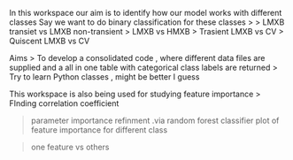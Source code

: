 In this workspace our aim is to identify how our model works with different classes
Say we want to do binary classification for these classes >
    > LMXB transiet vs LMXB non-transient
    > LMXB vs HMXB
    > Trasient LMXB vs CV
    > Quiscent LMXB vs CV

Aims
    > To develop a consolidated code , where different data files are supplied and a all in one table with categorical class labels are returned
    > Try to learn Python classes , might be better I guess

This workspace is also being used for studying feature importance
    > FInding correlation coefficient

> parameter importance refinment .via random forest classifier
> plot of feature importance for different class 

> one feature vs others